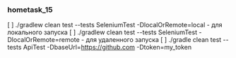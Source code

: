 ### hometask_15

[ ] ./gradlew clean test --tests SeleniumTest -DlocalOrRemote=local - для локального запуска
[ ] ./gradlew clean test --tests SeleniumTest -DlocalOrRemote=remote - для удаленного запуска
[ ] ./gradle clean test --tests ApiTest -DbaseUrl=https://github.com -Dtoken=my_token 
